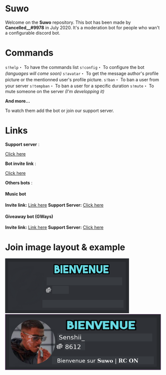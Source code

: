 # Suwo

Welcome on the **Suwo** repository. This bot has been made by **Cancelled__#9978** in July 2020. It's a moderation bot for people who wan't a configurable discord bot.

# Commands

``s!help``・ To have the commands list
``s!config``・ To configure the bot *(languages will come soon)*
``s!avatar``・ To get the message author's profile picture or the mentionned user's profile picture.
``s!ban``・ To ban a user from your server
``s!tempban``・ To ban a user for a specific duration
``s!mute``・ To mute someone on the server *(I'm developping it)*

**And more...**

To watch them add the bot or join our support server.

# Links

__Support server__ :

[Click here](https://discord.gg/EtdaBsf)

__Bot invite link__ :

[Click here](https://top.gg/bot/729365843888046150)

__Others bots__ :

#### Music bot

**Invite link:** [Link here](https://top.gg/bot/723145818860945490)
**Support Server:** [Click here](https://discord.gg/tevWaHR)

#### Giveaway bot (GWays)

**Invite link:** [Link here](https://top.gg/bot/746404171783340164)
**Support Server:** [Click here](https://discord.gg/tevWaHR)

# Join image layout & example

![layout](wallpaper.jpg)
![example](image.png)
